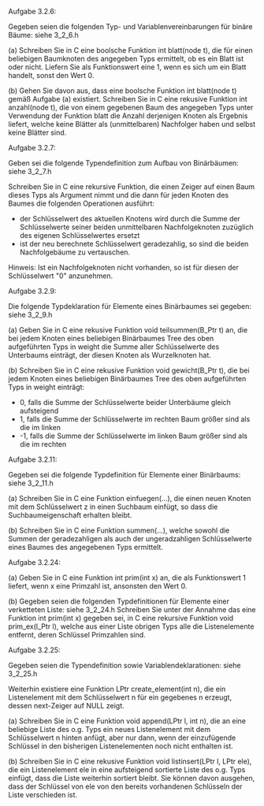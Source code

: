 Aufgabe 3.2.6:

Gegeben seien die folgenden Typ- und Variablenvereinbarungen für binäre Bäume: siehe 3_2_6.h

(a) Schreiben Sie in C eine boolsche Funktion int blatt(node t), die für einen beliebigen Baumknoten des angegeben Typs ermittelt, ob es ein Blatt ist oder nicht. Liefern Sie als Funktionswert eine 1, wenn es sich um ein Blatt handelt, sonst den Wert 0.

(b) Gehen Sie davon aus, dass eine boolsche Funktion int blatt(node t) gemäß Aufgabe (a) existiert. Schreiben Sie in C eine rekusive Funktion int anzahl(node t), die von einem gegebenen Baum des angegeben Typs unter Verwendung der Funktion blatt die Anzahl derjenigen Knoten als Ergebnis liefert, welche keine Blätter als (unmittelbaren) Nachfolger haben und selbst keine Blätter sind.

Aufgabe 3.2.7:

Geben sei die folgende Typendefinition zum Aufbau von Binärbäumen: siehe 3_2_7.h

Schreiben Sie in C eine rekursive Funktion, die einen Zeiger auf einen Baum dieses Typs als Argument nimmt und die dann für jeden Knoten des Baumes die folgenden Operationen ausführt:
* der Schlüsselwert des aktuellen Knotens wird durch die Summe der Schlüsselwerte seiner beiden unmittelbaren Nachfolgeknoten zuzüglich des eigenen Schlüsselwertes ersetzt
* ist der neu berechnete Schlüsselwert geradezahlig, so sind die beiden Nachfolgebäume zu vertauschen.

Hinweis: Ist ein Nachfolgeknoten nicht vorhanden, so ist für diesen der Schlüsselwert "0" anzunehmen.

Aufgabe 3.2.9:

Die folgende Typdeklaration für Elemente eines Binärbaumes sei gegeben: siehe 3_2_9.h

(a) Geben Sie in C eine rekusive Funktion void teilsummen(B_Ptr t) an, die bei jedem Knoten eines beliebigen Binärbaumes Tree des oben aufgeführten Typs in weight die Summe aller Schlüsselwerte des Unterbaums einträgt, der diesen Knoten als Wurzelknoten hat.

(b) Schreiben Sie in C eine rekusive Funktion void gewicht(B_Ptr t), die bei jedem Knoten eines beliebigen Binärbaumes Tree des oben aufgeführten Typs in weight einträgt:
* 0, falls die Summe der Schlüsselwerte beider Unterbäume gleich aufsteigend
* 1, falls die Summe der Schlüsselwerte im rechten Baum größer sind als die im linken
* -1, falls die Summe der Schlüsselwerte im linken Baum größer sind als die im rechten

Aufgabe 3.2.11:

Gegeben sei die folgende Typdefinition für Elemente einer Binärbaums: siehe 3_2_11.h

(a) Schreiben Sie in C eine Funktion einfuegen(...), die einen neuen Knoten mit dem Schlüsselwert z in einen Suchbaum einfügt, so dass die Suchbaumeigenschaft erhalten bleibt.

(b) Schreiben Sie in C eine Funktion summen(...), welche sowohl die Summen der geradezahligen als auch der ungeradzahligen Schlüsselwerte eines Baumes des angegebenen Typs ermittelt.

Aufgabe 3.2.24:

(a) Geben Sie in C eine Funktion int prim(int x) an, die als Funktionswert 1 liefert, wenn x eine Primzahl ist, ansonsten den Wert 0.

(b) Gegeben seien die folgenden Typdefinitionen für Elemente einer verketteten Liste: siehe 3_2_24.h
Schreiben Sie unter der Annahme das eine Funktion int prim(int x) gegeben sei, in C eine rekursive Funktion void prim_ex(l_Ptr l), welche aus einer Liste obrigen Typs alle die Listenelemente entfernt, deren Schlüssel Primzahlen sind.

Aufgabe 3.2.25:

Gegeben seien die Typendefinition sowie Variablendeklarationen: siehe 3_2_25.h

Weiterhin existiere eine Funktion LPtr create_element(int n), die ein Listenelement mit dem Schlüsselwert n für ein gegebenes n erzeugt, dessen next-Zeiger auf NULL zeigt.

(a) Schreiben Sie in C eine Funktion void append(LPtr l, int n), die an eine beliebige Liste des o.g. Typs ein neues Listenelement mit dem Schlüsselwert n hinten anfügt, aber nur dann, wenn der einzufügende Schlüssel in den bisherigen Listenelementen noch nicht enthalten ist.

(b) Schreiben Sie in C eine rekusive Funktion void listinsert(LPtr l, LPtr ele), die ein Listenelement ele in eine aufsteigend sortierte Liste des o.g. Typs einfügt, dass die Liste weiterhin sortiert bleibt. Sie können davon ausgehen, dass der Schlüssel von ele von den bereits vorhandenen Schlüsseln der Liste verschieden ist.
